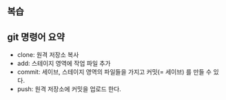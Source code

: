 ## 복습

## git 명령어 요약
- clone: 원격 저장소 복사
- add: 스테이지 영역에 작업 파일 추가
- commit: 세이브, 스테이지 영역의 파일들을 가지고 커밋(= 세이브) 를 만들 수 있다.
- push: 원격 저장소에 커밋을 업로드 한다.